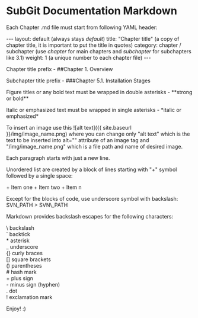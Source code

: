 SubGit Documentation Markdown
===================================

Each Chapter .md file must start from following YAML header:

\-\-\-
layout: default (always stays *default*)
title: "Chapter title" (a copy of chapter title, it is important to put the title in quotes)
category: chapter / subchapter (use *chapter* for main chapters and *subchapter* for subchapters like 3.1)
weight: 1 (a unique number to each chapter file)
\-\-\-

Chapter title prefix - \#\#Chapter 1. Overview

Subchapter title prefix - \#\#\#Chapter 5.1. Installation Stages

Figure titles or any bold text must be wrapped in double asterisks - \*\*strong or bold\*\*

Italic or emphasized text must be wrapped in single asterisks - \*italic or emphasized\*

To insert an image use this \!\[alt text\]\(\{\{ site.baseurl \}\}/img/image_name.png\) where you can change only "alt text" which is the text to be inserted into alt="" attribute of an image tag and "/img/image_name.png" which is a file path and name of desired image.

Each paragraph starts with just a new line.

Unordered list are created by a block of lines starting with "+" symbol followed by a single space:

\+ Item one
\+ Item two
\+ Item n

Except for the blocks of code, use underscore symbol with backslash: SVN\_PATH > SVN\\\_PATH

Markdown provides backslash escapes for the following characters:

\\   backslash  
\`   backtick  
\*   asterisk  
\_   underscore  
\{\}  curly braces  
\[\]  square brackets  
\(\)  parentheses  
\#   hash mark  
\+   plus sign  
\-   minus sign (hyphen)  
\.   dot  
\!   exclamation mark

Enjoy! :)